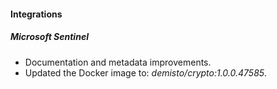 
#### Integrations
##### Microsoft Sentinel
- Documentation and metadata improvements.
- Updated the Docker image to: *demisto/crypto:1.0.0.47585*.
